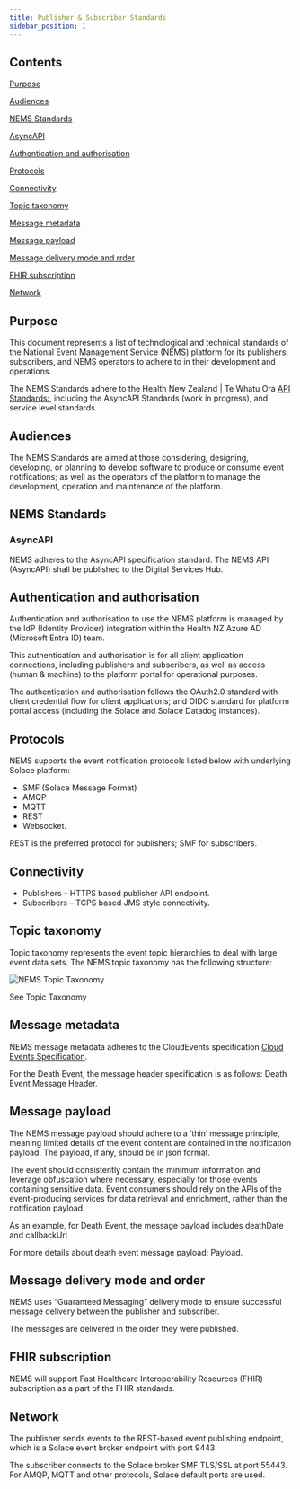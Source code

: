 ```yaml
---
title: Publisher & Subscriber Standards
sidebar_position: 1
---
```


## Contents

[Purpose](#_toc168971886)

[Audiences](#_toc168971887)

[NEMS Standards](#_toc168971888)

[AsyncAPI](#_toc168971889)

[Authentication and authorisation](#_toc168971890)

[Protocols](#_toc168971891)

[Connectivity](#_toc168971892)

[Topic taxonomy](#_toc168971893)

[Message metadata](#_toc168971894)

[Message payload](#_toc168971895)

[Message delivery mode and rrder](#_toc168971896)

[FHIR subscription](#_toc168971897)

[Network](#_toc168971898)

## <a name="_toc168971886"></a>Purpose

This document represents a list of technological and technical standards of the National Event Management Service (NEMS) platform for its publishers, subscribers, and NEMS operators to adhere to in their development and operations.

The NEMS Standards adhere to the Health New Zealand | Te Whatu Ora <a name="_int_bidzchui"></a>[API Standards:](https://apistandards.digital.health.nz/), including the AsyncAPI Standards (work in progress), and service level standards.

## <a name="_toc168971887"></a>Audiences

The NEMS Standards are aimed at those considering, designing, developing, or planning to develop software to produce or consume event notifications; as well as the operators of the platform to manage the development, operation and maintenance of the platform.

## <a name="_toc168971888"></a>NEMS Standards

### <a name="_toc168971889"></a>AsyncAPI

NEMS adheres to the AsyncAPI specification standard. The NEMS API (AsyncAPI) shall be published to the Digital Services Hub.

## <a name="_toc168971890"></a>Authentication and authorisation

Authentication and authorisation to use the NEMS platform is managed by the IdP (Identity Provider) integration within the Health NZ Azure AD (Microsoft Entra ID) team.

This authentication and authorisation is for all client application connections, including publishers and subscribers, as well as access (human & machine) to the platform portal for operational purposes.

The authentication and authorisation follows the OAuth2.0 standard with client credential flow for client applications; and OIDC standard for platform portal access (including the Solace and Solace Datadog instances).

## <a name="_toc168971891"></a>Protocols

NEMS supports the event notification protocols listed below with underlying Solace platform:

- SMF (Solace Message Format)
- AMQP
- MQTT
- REST
- Websocket.

REST is the preferred protocol for publishers; SMF for subscribers.

## <a name="_toc168971892"></a>Connectivity

- Publishers – HTTPS based publisher API endpoint.
- Subscribers – TCPS based JMS style connectivity.

## <a name="_toc168971893"></a>**Topic taxonomy**

Topic taxonomy represents the event topic hierarchies to deal with large event data sets. The NEMS topic taxonomy has the following structure:

![NEMS Topic Taxonomy](Aspose.Words.d4f32979-9f2a-43ab-99d2-0c27a89d7f97.001.png)

See Topic Taxonomy

## <a name="_toc168971894"></a>Message metadata

NEMS message metadata adheres to the CloudEvents specification [Cloud Events Specification](https://cloudevents.io/).

For the Death Event, the message header specification is as follows: Death Event Message Header.

## <a name="_toc168971895"></a>Message payload

The NEMS message payload should adhere to a ‘thin’ message principle, meaning limited details of the event content are contained in the notification payload. The payload, if any, should be in json format.

The event should consistently contain the minimum information and leverage obfuscation where necessary, especially for those events containing sensitive data. Event consumers should rely on the APIs of the event-producing services for data retrieval and enrichment, rather than the notification payload.

As an example, for Death Event, the message payload includes deathDate and callbackUrl

For more details about death event message payload: Payload.

## <a name="_toc168971896"></a>Message delivery mode and order

NEMS uses “Guaranteed Messaging” delivery mode to ensure successful message delivery between the publisher and subscriber.

The messages are delivered in the order they were published.

## <a name="_toc168971897"></a>FHIR subscription

NEMS will support Fast Healthcare Interoperability Resources (FHIR) subscription as a part of the FHIR standards.

## <a name="_toc168971898"></a>Network

The publisher sends events to the REST-based event publishing endpoint, which is a Solace event broker endpoint with port 9443.

The subscriber connects to the Solace broker SMF TLS/SSL at port 55443. For AMQP, MQTT and other protocols, Solace default ports are used.
